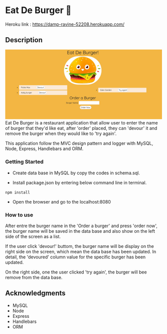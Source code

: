 # Eat De Burger 🍔

Heroku link : https://damp-ravine-52208.herokuapp.com/

## Description
<img src="./public/assets/img/page.jpg" width=500>
Eat De Burger is a restaurant application that allow user to enter the name of burger that they'd like eat, after 'order' placed, they can 'devour' it and remove the burger when they would like to 'try again'.

This application follow the MVC design pattern and logger with MySQL, Node, Express, Handlebars and ORM.

### Getting Started
- Create data base in MySQL by copy the codes in schema.sql.

- Install package.json by entering below command line in terminal.
```
npm install
```
- Open the browser and go to the localhost:8080

### How to use
After entre the burger name in the 'Order a burger' and press 'order now', the burger name will be saved in the data base and also show on the left side of the screen as a list.

If the user click 'devour!' buttom, the burger name will be display on the right side on the screen, which mean the data base has been updated. In detail, the 'devoured' column value for the specific burger has been updated.

On the right side, one the user clicked 'try again', the burger will bee remove from the data base.

## Acknowledgments
- MySQL
- Node
- Express
- Handlebars
- ORM
